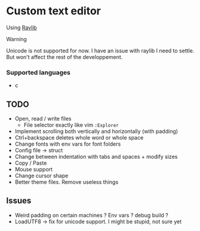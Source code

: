 # Custom text editor

Using [Raylib](https://www.raylib.com/)

> [!WARNING]
> Unicode is not supported for now. I have an issue with raylib I need to settle. But won't affect the rest of the developpement.

### Supported languages
- c

## TODO

- Open, read / write files
	- File selector exactly like vim `:Explorer`
- Implement scrolling both vertically and horizontally (with padding)
- Ctrl+backspace deletes whole word or whole space
- Change fonts with env vars for font folders
- Config file -> struct
- Change between indentation with tabs and spaces + modify sizes
- Copy / Paste
- Mouse support
- Change cursor shape
- Better theme files. Remove useless things

## Issues

- Weird padding on certain machines ? Env vars ? debug build ?
- LoadUTF8 -> fix for unicode support. I might be stupid, not sure yet

